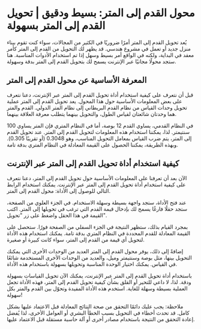 محول القدم إلى المتر: بسيط ودقيق | تحويل القدم إلى المتر بسهولة
===============================================================

يُعد تحويل القدم إلى المتر أمرًا ضروريًا في الكثير من المجالات، سواء كنت تقوم ببناء منزل جديد أو تعمل في مشروع هندسي. قد يظهر لك التحويل من القدم إلى المتر كأمر معقد في البداية، ولكنه في الواقع أمر بسيط وسهل إذا تم استخدام الأدوات المناسبة. هنا ستجد محولًا مجانيًا عبر الإنترنت يسمح لك بتحويل القدم إلى المتر بدقة وسهولة.

المعرفة الأساسية عن محول القدم إلى المتر
----------------------------------------

قبل أن نتعرف على كيفية استخدام أداة تحويل القدم إلى المتر عبر الإنترنت، دعنا نتعرف على بعض المعلومات الأساسية حول هذا المحول. يعد تحويل القدم إلى المتر عملية تحويل وحدات القياس من نظام القدم البريطاني إلى نظام المتر الدولي. القدم والمتر هما وحدتان شائعتان لقياس الطول، والتحويل بينهما يتطلب معرفة العلاقة بينهما.

في النظام القدمي، يساوي القدم 12 بوصة، أما في النظام المتري فإن المتر يساوي 100 سنتيمتر. لذا، يمكننا استخدام هذه المعلومات لتحويل القدم إلى المتر. عند تحويل القدم إلى المتر، يتم ضرب القياس بمعامل التحويل المناسب، وهو 0.3048 (أو تقريبًا 0.305). وبهذه الطريقة، يمكننا الحصول على القيمة المعادلة في النظام المتري بدقة تامة.

كيفية استخدام أداة تحويل القدم إلى المتر عبر الإنترنت
-----------------------------------------------------

الآن بعد أن تعرفنا على المعلومات الأساسية حول تحويل القدم إلى المتر، دعنا نتعرف على كيفية استخدام أداة تحويل القدم إلى المتر عبر الإنترنت. يمكنك استخدام الرابط التالي للوصول إلى الأداة: محول القدم إلى المتر.

عند فتح الأداة، ستجد واجهة بسيطة وسهلة الاستخدام. في الجزء العلوي من الصفحة، ستجد حقلًا فارغًا يسمح لك بإدخال قيمة القدم التي ترغب في تحويلها إلى المتر. اكتب القيمة في هذا الحقل واضغط على زر "تحويل".

بمجرد القيام بذلك، ستظهر النتيجة في الجزء السفلي من الصفحة فورًا. ستحصل على القيمة المعادلة للقدم المحددة في النظام المتري بدقة تامة. يمكنك استخدام هذه الأداة لتحويل أي قيمة من القدم إلى المتر، سواء كانت كبيرة أو صغيرة.

إضافةً إلى ذلك، يوفر محول القدم إلى المتر العديد من الوحدات الأخرى التي يمكنك التحويل بينها، مثل بوصة وسنتيمتر وميل، والعديد من الوحدات الأخرى المستخدمة شائعًا في القياس. يمكنك اختيار الوحدة المناسبة وتحويلها بسهولة باستخدام هذه الأداة.

باستخدام أداة تحويل القدم إلى المتر عبر الإنترنت، يمكنك الآن تحويل القياسات بسهولة ودقة. لذا، لا داعي للتحير أو القلق بشأن كيفية تحويل القدم إلى المتر، فهذه الأداة تجعل العملية بسيطة وسهلة للغاية. استخدم هذه الأداة المفيدة وتحوّل بين القدم والمتر بكل سهولة!

ملاحظة: يجب عليك دائمًا التحقق من صحة النتائج المعادلة قبل الاعتماد عليها بشكل كامل. قد تحدث أخطاء في التحويل بسبب الخطأ البشري أو العوامل الأخرى، لذا يُفضل إعادة التحقق من النتيجة باستخدام مصادر أخرى أو آلة حاسبة مستقلة قبل الاعتماد عليها.